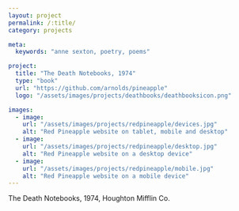 ```yaml
---
layout: project
permalink: /:title/
category: projects

meta:
  keywords: "anne sexton, poetry, poems"

project:
  title: "The Death Notebooks, 1974"
  type: "book"
  url: "https://github.com/arnolds/pineapple"
  logo: "/assets/images/projects/deathbooks/deathbooksicon.png"

images:
  - image:
    url: "/assets/images/projects/redpineapple/devices.jpg"
    alt: "Red Pineapple website on tablet, mobile and desktop"
  - image:
    url: "/assets/images/projects/redpineapple/desktop.jpg"
    alt: "Red Pineapple website on a desktop device"
  - image:
    url: "/assets/images/projects/redpineapple/mobile.jpg"
    alt: "Red Pineapple website on a mobile device"
---
```

<p>The Death Notebooks, 1974, Houghton Mifflin Co.</p>

